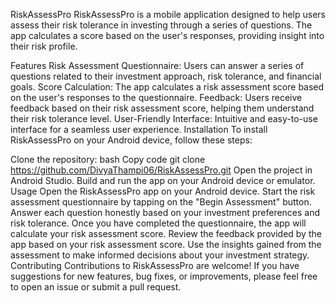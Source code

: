RiskAssessPro
RiskAssessPro is a mobile application designed to help users assess their risk tolerance in investing through a series of questions. The app calculates a score based on the user's responses, providing insight into their risk profile.

Features
Risk Assessment Questionnaire: Users can answer a series of questions related to their investment approach, risk tolerance, and financial goals.
Score Calculation: The app calculates a risk assessment score based on the user's responses to the questionnaire.
Feedback: Users receive feedback based on their risk assessment score, helping them understand their risk tolerance level.
User-Friendly Interface: Intuitive and easy-to-use interface for a seamless user experience.
Installation
To install RiskAssessPro on your Android device, follow these steps:

Clone the repository:
bash
Copy code
git clone https://github.com/DivyaThampi06/RiskAssessPro.git
Open the project in Android Studio.
Build and run the app on your Android device or emulator.
Usage
Open the RiskAssessPro app on your Android device.
Start the risk assessment questionnaire by tapping on the "Begin Assessment" button.
Answer each question honestly based on your investment preferences and risk tolerance.
Once you have completed the questionnaire, the app will calculate your risk assessment score.
Review the feedback provided by the app based on your risk assessment score.
Use the insights gained from the assessment to make informed decisions about your investment strategy.
Contributing
Contributions to RiskAssessPro are welcome! If you have suggestions for new features, bug fixes, or improvements, please feel free to open an issue or submit a pull request.

